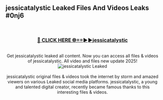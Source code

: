 ## jessicatalystic Leaked Files And Videos Leaks #0nj6
<br>
<div align="center">
<h3><a href="https://watchclip.my.id/jessicatalystic" rel="nofollow">🔴 CLICK HERE 🌐==►►jessicatalystic</a></h3>
<br>
Get jessicatalystic leaked all content. Now you can access all files & videos of jessicatalystic. All video and files new update 2025!
<br>
<a href="https://watchclip.my.id/jessicatalystic" rel="nofollow" data-target="animated-image.originalLink"><img src="https://i.ibb.co.com/WyWwxjT/player-gif2.gif" alt="jessicatalystic Leaked" style="max-width: 100%; display: inline-block;" data-target="animated-image.originalImage"></a>
<br><br>
jessicatalystic original files & videos took the internet by storm and amazed viewers on various Leaked social media platforms. jessicatalystic, a young and talented digital creator, recently became famous thanks to this interesting files & videos.
</div>
<br>